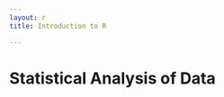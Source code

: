 ```yaml
---
layout: r
title: Introduction to R

---
```


Statistical Analysis of Data 
==============================






